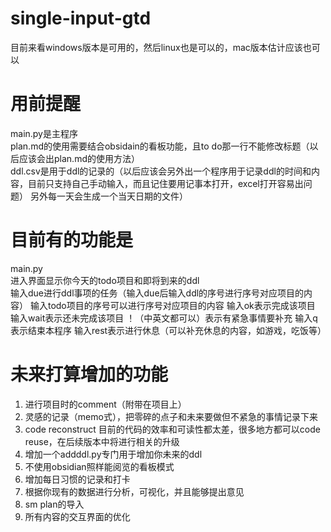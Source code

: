 # single-input-gtd
目前来看windows版本是可用的，然后linux也是可以的，mac版本估计应该也可以
# 用前提醒
main.py是主程序  
plan.md的使用需要结合obsidain的看板功能，且to do那一行不能修改标题（以后应该会出plan.md的使用方法）  
ddl.csv是用于ddl的记录的（以后应该会另外出一个程序用于记录ddl的时间和内容，目前只支持自己手动输入，而且记住要用记事本打开，excel打开容易出问题）
另外每一天会生成一个当天日期的文件）
# 目前有的功能是
main.py  
进入界面显示你今天的todo项目和即将到来的ddl  
输入due进行ddl事项的任务（输入due后输入ddl的序号进行序号对应项目的内容） 
输入todo项目的序号可以进行序号对应项目的内容 
输入ok表示完成该项目 
输入wait表示还未完成该项目 
！（中英文都可以）表示有紧急事情要补充 
输入q表示结束本程序 
输入rest表示进行休息（可以补充休息的内容，如游戏，吃饭等） 
# 未来打算增加的功能
1. 进行项目时的comment（附带在项目上） 
2. 灵感的记录（memo式），把零碎的点子和未来要做但不紧急的事情记录下来 
3. code reconstruct 目前的代码的效率和可读性都太差，很多地方都可以code reuse，在后续版本中将进行相关的升级 
4. 增加一个addddl.py专门用于增加你未来的ddl 
5. 不使用obsidian照样能阅览的看板模式 
6. 增加每日习惯的记录和打卡 
7. 根据你现有的数据进行分析，可视化，并且能够提出意见 
8. sm plan的导入
9. 所有内容的交互界面的优化
